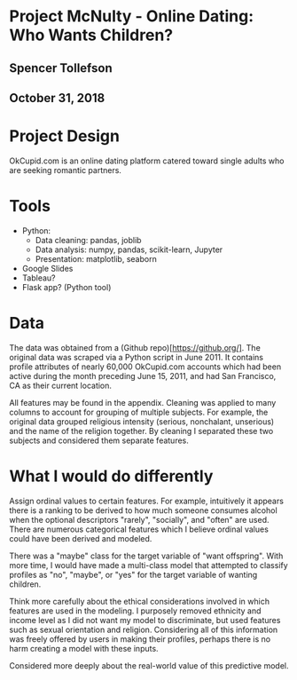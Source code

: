 # Project McNulty - Online Dating: Who Wants Children?
## Spencer Tollefson
## October 31, 2018

# Project Design
OkCupid.com is an online dating platform catered toward single adults who are seeking romantic partners.


# Tools
* Python:
  * Data cleaning: pandas, joblib
  * Data analysis: numpy, pandas, scikit-learn, Jupyter
  * Presentation: matplotlib, seaborn
* Google Slides
* Tableau?
* Flask app? (Python tool)


# Data
The data was obtained from a (Github repo)[https://github.org/]. The original data was scraped via a Python script in June 2011. It contains profile attributes of nearly 60,000 OkCupid.com accounts which had been active during the month preceding June 15, 2011, and had San Francisco, CA as their current location.

All features may be found in the appendix. Cleaning was applied to many columns to account for grouping of multiple subjects. For example, the original data grouped religious intensity (serious, nonchalant, unserious) and the name of the religion together. By cleaning I separated these two subjects and considered them separate features.



# What I would do differently


Assign ordinal values to certain features. For example, intuitively it appears there is a ranking to be derived to how much someone consumes alcohol when the optional descriptors "rarely", "socially", and "often" are used. There are numerous categorical features which I believe ordinal values could have been derived and modeled.

There was a "maybe" class for the target variable of "want offspring". With more time, I would have made a multi-class model that attempted to classify profiles as "no", "maybe", or "yes" for the target variable of wanting children.

Think more carefully about the ethical considerations involved in which features are used in the modeling. I purposely removed ethnicity and income level as I did not want my model to discriminate, but used features such as sexual orientation and religion. Considering all of this information was freely offered by users in making their profiles, perhaps there is no harm creating a model with these inputs. 
 
Considered more deeply about the real-world value of this predictive model. 
